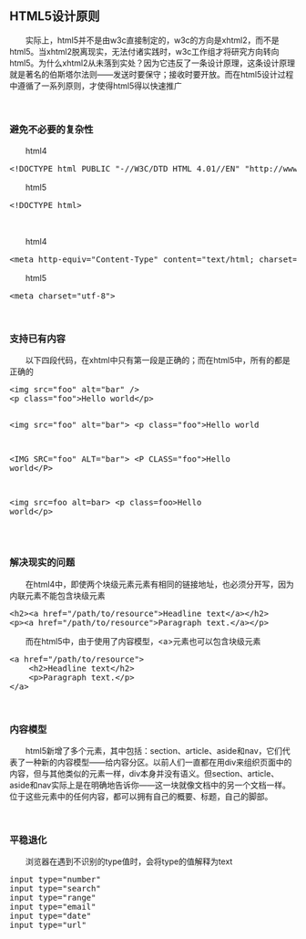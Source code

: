 ## HTML5设计原则

 　　实际上，html5并不是由w3c直接制定的，w3c的方向是xhtml2，而不是html5。当xhtml2脱离现实，无法付诸实践时，w3c工作组才将研究方向转向html5。为什么xhtml2从未落到实处？因为它违反了一条设计原理，这条设计原理就是著名的伯斯塔尔法则&mdash;&mdash;发送时要保守；接收时要开放。而在html5设计过程中遵循了一系列原则，才使得html5得以快速推广

&nbsp;

### 避免不必要的复杂性

　　html4

<div class="cnblogs_code">
<pre>&lt;!DOCTYPE html PUBLIC "-//W3C/DTD HTML 4.01//EN" "http://www.w3.org/TR/html4/strict.dtd"&gt;</pre>
</div>

　　html5

<div class="cnblogs_code">
<pre>&lt;!DOCTYPE html&gt;</pre>
</div>

&nbsp;

　　html4

<div class="cnblogs_code">
<pre>&lt;meta http-equiv="Content-Type" content="text/html; charset=utf-8"&gt;</pre>
</div>

　　html5

<div class="cnblogs_code">
<pre>&lt;meta charset="utf-8"&gt;</pre>
</div>

&nbsp;

### 支持已有内容

　　以下四段代码，在xhtml中只有第一段是正确的；而在html5中，所有的都是正确的

<div class="cnblogs_code">
<pre>&lt;img src="foo" alt="bar" /&gt;
&lt;p class="foo"&gt;Hello world&lt;/p&gt;

&lt;img src="foo" alt="bar"&gt;
&lt;p class="foo"&gt;Hello world

&lt;IMG SRC="foo" ALT="bar"&gt;
&lt;P CLASS="foo"&gt;Hello world&lt;/P&gt;

&lt;img src=foo alt=bar&gt;
&lt;p class=foo&gt;Hello world&lt;/p&gt;</pre>
</div>

&nbsp;

### 解决现实的问题

 　　在html4中，即使两个块级元素元素有相同的链接地址，也必须分开写，因为内联元素不能包含块级元素

<div class="cnblogs_code">
<pre>&lt;h2&gt;&lt;a href="/path/to/resource"&gt;Headline text&lt;/a&gt;&lt;/h2&gt;
&lt;p&gt;&lt;a href="/path/to/resource"&gt;Paragraph text.&lt;/a&gt;&lt;/p&gt;</pre>
</div>

 　　而在html5中，由于使用了内容模型，&lt;a&gt;元素也可以包含块级元素

<div class="cnblogs_code">
<pre>&lt;a href="/path/to/resource"&gt;
    &lt;h2&gt;Headline text&lt;/h2&gt;
    &lt;p&gt;Paragraph text.&lt;/p&gt;
&lt;/a&gt;</pre>
</div>

&nbsp;

### 内容模型

　　html5新增了多个元素，其中包括：section、article、aside和nav，它们代表了一种新的内容模型&mdash;&mdash;给内容分区。以前人们一直都在用div来组织页面中的内容，但与其他类似的元素一样，div本身并没有语义。但section、article、aside和nav实际上是在明确地告诉你&mdash;&mdash;这一块就像文档中的另一个文档一样。位于这些元素中的任何内容，都可以拥有自己的概要、标题，自己的脚部。

&nbsp;

### 平稳退化

　　浏览器在遇到不识别的type值时，会将type的值解释为text

<div class="cnblogs_code">
<pre>input type="number"
input type="search"
input type="range"
input type="email"
input type="date"
input type="url"</pre>
</div>
